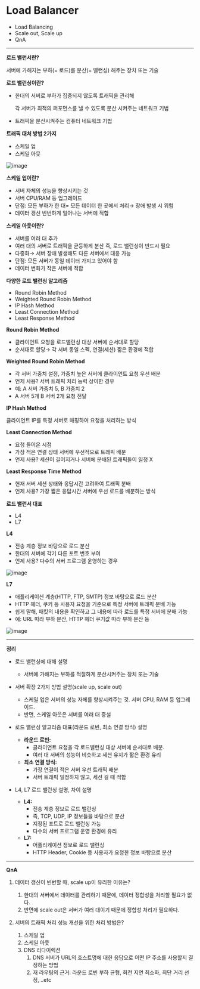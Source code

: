 # Load Balancer

- Load Balancing
- Scale out, Scale up
- QnA

---

**로드 밸런서란?**

서버에 가해지는 부하(= 로드)를 분산(= 밸런싱) 해주는 장치 또는 기술

**로드 밸런싱이란?**

- 한대의 서버로 부하가 집중되지 않도록 트래픽을 관리해
    
    각 서버가 최적의 퍼포먼스를 낼 수 있도록 분산 시켜주는 네트워크 기법
    
- 트래픽을 분산시켜주는 컴퓨터 네트워크 기법

**트래픽 대처 방법 2가지**

- 스케일 업
- 스케일 아웃

![image](https://user-images.githubusercontent.com/54395509/156918810-8025e9cd-b4ca-4ef3-84cf-566420b22d7b.png)

**스케일 업이란?**

- 서버 자체의 성능을 향상시키는 것
- 서버 CPU/RAM 등 업그레이드
- 단점: 모든 부하가 한 대= 모든 데이터 한 곳에서 처리→ 장애 발생 시 위험
- 데이터 갱신 빈번하게 일어나는 서버에 적합

**스케일 아웃이란?**

- 서버를 여러 대 추가
- 여러 대의 서버로 트래픽을 균등하게 분산 즉, 로드 밸런싱이 반드시 필요
- 다중화→ 서버 장애 발생해도 다른 서버에서 대응 가능
- 단점: 모든 서버가 동일 데이터 가지고 있어야 함
- 데이터 변화가 작은 서버에 적합

**다양한 로드 밸런싱 알고리즘**

- Round Robin Method
- Weighted Round Robin Method
- IP Hash Method
- Least Connection Method
- Least Response Method

**Round Robin Method** 

- 클라이언트 요청을 로드밸런싱 대상 서버에 순서대로 할당
- 순서대로 할당→ 각 서버 동일 스펙, 연결(세션) 짧은 환경에 적합

**Weighted Round Robin Method**

- 각 서버 가중치 설정, 가중치 높은 서버에 클라이언트 요청 우선 배분
- 언제 사용? 서버 트래픽 처리 능력 상이한 경우
- 예: A 서버 가중치 5, B 가중치 2
- A 서버 5개 B 서버 2개 요청 전달

**IP Hash Method**

클라이언트 IP를 특정 서버로 매핑하여 요청을 처리하는 방식

**Least Connection Method**

- 요청 들어온 시점
- 가장 적은 연결 상태 서버에 우선적으로 트래픽 배분
- 언제 사용? 세션이 길어지거나 서버에 분배된 트래픽들이 일정 X

**Least Response Time Method**

- 현재 서버 세션 상태와 응답시간 고려하여 트래픽 분배
- 언제 사용? 가장 짧은 응답시간 서버에 우선 로드를 배분하는 방식

**로드 밸런서 대표**

- L4
- L7

**L4**

- 전송 계층 정보 바탕으로 로드 분산
- 한대의 서버에 각기 다른 포트 번호 부여
- 언제 사용? 다수의 서버 프로그램 운영하는 경우

![image](https://user-images.githubusercontent.com/54395509/156918824-96140868-7407-47bb-bf0a-173175c891ce.png)

**L7**

- 애플리케이션 계층(HTTP, FTP, SMTP) 정보 바탕으로 로드 분산
- HTTP 헤더, 쿠키 등 사용자 요청을 기준으로 특정 서버에 트래픽 분배 가능
- 쉽게 말해, 패킷의 내용을 확인하고 그 내용에 따라 로드를 특정 서버에 분배 가능
- 예: URL 따라 부하 분산, HTTP 헤더 쿠기값 따라 부하 분산 등

![image](https://user-images.githubusercontent.com/54395509/156918834-247f5147-5832-4851-b694-3b0bf28ecff1.png)

---

**정리**

- 로드 밸런싱에 대해 설명
    - 서버에 가해지는 부하를 적절하게 분산시켜주는 장치 또는 기술

- 서버 확장 2가지 방법 설명(scale up, scale out)
    - 스케일 업은 서버의 성능 자체를 향상시켜주는 것. 서버 CPU, RAM 등 업그레이드.
    - 반면, 스케일 아웃은 서버를 여러 대 증설

- 로드 밸런싱 알고리즘 대표(라운드 로빈, 최소 연결 방식) 설명
    - **라운드 로빈:**
        - 클라이언트 요청을 각 로드밸런싱 대상 서버에 순서대로 배분.
        - 여러 대 서버의 성능이 비슷하고 세션 유지가 짧은 환경 유리
    - **최소 연결 방식:**
        - 가장 연결이 적은 서버 우선 트래픽 배분
        - 서버 트래픽 일정하지 않고, 세션 길 때 적합

- L4, L7 로드 밸런싱 설명, 차이 설명
    - **L4:**
        - 전송 계층 정보로 로드 밸런싱
        - 즉, TCP, UDP, IP 정보들을 바탕으로 분산
        - 지정된 포트로 로드 밸런싱 가능
        - 다수의 서버 프로그램 운영 환경에 유리
    - **L7:**
        - 어플리케이션 정보로 로드 밸런싱
        - HTTP Header, Cookie 등 사용자가 요청한 정보 바탕으로 분산

---

**QnA**

1. 데이터 갱신이 빈번할 때, scale up이 유리한 이유는?
    1. 한대의 서버에서 데이터를 관리하기 때문에, 데이터 정합성을 처리할 필요가 없다.
    2. 반면에 scale out은 서버가 여러 대이기 때문에 정합성 처리가 필요하다.

2. 서버의 트래픽 처리 성능 개선을 위한 처리 방법은?
    1. 스케일 업
    2. 스케일 아웃
    3. DNS 리다이렉션
        1. DNS 서버가 URL의 호스트명에 대한 응답으로 어떤 IP 주소를 사용할지 결정하는 방법
        2. 재 라우팅의 근거: 라운드 로빈 부하 균형, 회전 지연 최소화, 최단 거리 선정, ..etc